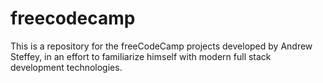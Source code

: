 # freecodecamp
This is a repository for the freeCodeCamp projects developed by Andrew Steffey, in an effort to familiarize himself with modern full stack development technologies.
